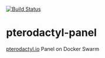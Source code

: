 [![Build Status](https://drone.kiwi-labs.net/api/badges/Diesel-Net/pterodactyl-panel/status.svg)](https://drone.kiwi-labs.net/Diesel-Net/pterodactyl-panel)

# pterodactyl-panel
[pterodactyl.io](https://pterodactyl.io/) Panel on Docker Swarm
